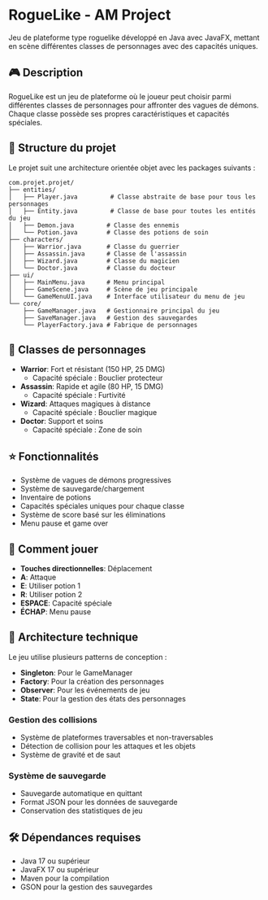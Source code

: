 # RogueLike - AM Project

Jeu de plateforme type roguelike développé en Java avec JavaFX, mettant en scène différentes classes de personnages avec des capacités uniques.

## 🎮 Description
RogueLike est un jeu de plateforme où le joueur peut choisir parmi différentes classes de personnages pour affronter des vagues de démons. Chaque classe possède ses propres caractéristiques et capacités spéciales.

## 📁 Structure du projet
Le projet suit une architecture orientée objet avec les packages suivants :
```
com.projet.projet/
├── entities/
│   ├── Player.java         # Classe abstraite de base pour tous les personnages
│   ├── Entity.java         # Classe de base pour toutes les entités du jeu
│   ├── Demon.java         # Classe des ennemis
│   └── Potion.java        # Classe des potions de soin
├── characters/
│   ├── Warrior.java       # Classe du guerrier
│   ├── Assassin.java      # Classe de l'assassin
│   ├── Wizard.java        # Classe du magicien
│   └── Doctor.java        # Classe du docteur
├── ui/
│   ├── MainMenu.java      # Menu principal
│   ├── GameScene.java     # Scène de jeu principale
│   └── GameMenuUI.java    # Interface utilisateur du menu de jeu
└── core/
    ├── GameManager.java   # Gestionnaire principal du jeu
    ├── SaveManager.java   # Gestion des sauvegardes
    └── PlayerFactory.java # Fabrique de personnages
```

## 👥 Classes de personnages
- **Warrior**: Fort et résistant (150 HP, 25 DMG)
  - Capacité spéciale : Bouclier protecteur
- **Assassin**: Rapide et agile (80 HP, 15 DMG)
  - Capacité spéciale : Furtivité
- **Wizard**: Attaques magiques à distance
  - Capacité spéciale : Bouclier magique
- **Doctor**: Support et soins
  - Capacité spéciale : Zone de soin

## ⭐ Fonctionnalités
- Système de vagues de démons progressives
- Système de sauvegarde/chargement
- Inventaire de potions
- Capacités spéciales uniques pour chaque classe
- Système de score basé sur les éliminations
- Menu pause et game over

## 🎯 Comment jouer
- **Touches directionnelles**: Déplacement
- **A**: Attaque
- **E**: Utiliser potion 1
- **R**: Utiliser potion 2
- **ESPACE**: Capacité spéciale
- **ÉCHAP**: Menu pause

## 🔧 Architecture technique
Le jeu utilise plusieurs patterns de conception :
- **Singleton**: Pour le GameManager
- **Factory**: Pour la création des personnages
- **Observer**: Pour les événements de jeu
- **State**: Pour la gestion des états des personnages

### Gestion des collisions
- Système de plateformes traversables et non-traversables
- Détection de collision pour les attaques et les objets
- Système de gravité et de saut

### Système de sauvegarde
- Sauvegarde automatique en quittant
- Format JSON pour les données de sauvegarde
- Conservation des statistiques de jeu

## 🛠️ Dépendances requises
- Java 17 ou supérieur
- JavaFX 17 ou supérieur
- Maven pour la compilation
- GSON pour la gestion des sauvegardes
